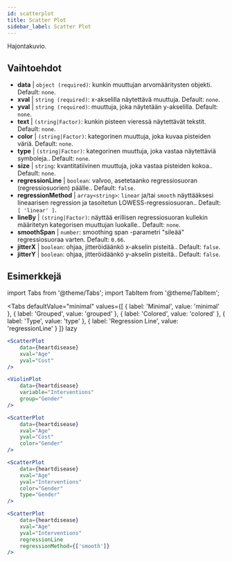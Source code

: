 ```yaml
---
id: scatterplot
title: Scatter Plot
sidebar_label: Scatter Plot
---
```


Hajontakuvio.

## Vaihtoehdot

* __data__ | `object (required)`: kunkin muuttujan arvomääritysten objekti. Default: `none`.
* __xval__ | `string (required)`: x-akselilla näytettävä muuttuja. Default: `none`.
* __yval__ | `string (required)`: muuttuja, joka näytetään y-akselilla. Default: `none`.
* __text__ | `(string|Factor)`: kunkin pisteen vieressä näytettävät tekstit. Default: `none`.
* __color__ | `(string|Factor)`: kategorinen muuttuja, joka kuvaa pisteiden väriä. Default: `none`.
* __type__ | `(string|Factor)`: kategorinen muuttuja, joka vastaa näytettäviä symboleja.. Default: `none`.
* __size__ | `string`: kvantitatiivinen muuttuja, joka vastaa pisteiden kokoa.. Default: `none`.
* __regressionLine__ | `boolean`: valvoo, asetetaanko regressiosuoran (regressiosuorien) päälle.. Default: `false`.
* __regressionMethod__ | `array<string>`: `linear` ja/tai `smooth` näyttääksesi lineaarisen regression ja tasoitetun LOWESS-regressiosuoran.. Default: `[
  'linear'
]`.
* __lineBy__ | `(string|Factor)`: näyttää erillisen regressiosuoran kullekin määritetyn kategorisen muuttujan luokalle.. Default: `none`.
* __smoothSpan__ | `number`: smoothing span -parametri "sileää" regressiosuoraa varten. Default: `0.66`.
* __jitterX__ | `boolean`: ohjaa, jitteröidäänkö x-akselin pisteitä.. Default: `false`.
* __jitterY__ | `boolean`: ohjaa, jitteröidäänkö y-akselin pisteitä.. Default: `false`.


## Esimerkkejä

import Tabs from '@theme/Tabs';
import TabItem from '@theme/TabItem';

<Tabs
    defaultValue="minimal"
    values={[
        { label: 'Minimal', value: 'minimal' },
        { label: 'Grouped', value: 'grouped' },
        { label: 'Colored', value: 'colored' },
        { label: 'Type', value: 'type' },
        { label: 'Regression Line', value: 'regressionLine' }
    ]}
    lazy
>

<TabItem value="minimal">

```jsx live
<ScatterPlot 
    data={heartdisease} 
    xval="Age"
    yval="Cost"
/>
```

</TabItem>


<TabItem value="grouped">

```jsx live
<ViolinPlot 
    data={heartdisease} 
    variable="Interventions"
    group="Gender"
/>
```

</TabItem>

<TabItem value="colored">

```jsx live
<ScatterPlot 
    data={heartdisease} 
    xval="Age"
    yval="Cost"
    color="Gender"
/>
```
</TabItem>

<TabItem value="type">

```jsx live
<ScatterPlot 
    data={heartdisease} 
    xval="Age"
    yval="Interventions"
    color="Gender"
    type="Gender"
/>
```

</TabItem>

<TabItem value="regressionLine">

```jsx live
<ScatterPlot 
    data={heartdisease} 
    xval="Age"
    yval="Interventions"
    regressionLine
    regressionMethod={['smooth']}
/>
```
</TabItem>

</Tabs>
